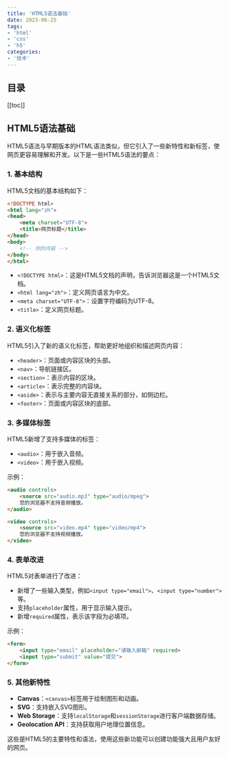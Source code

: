 ```yaml
---
title: 'HTML5语法基础'
date: 2023-06-25
tags:
- 'html'
- 'css'
- 'h5'
categories:
- '技术'
---
```

## 目录
[[toc]]
## HTML5语法基础

HTML5语法与早期版本的HTML语法类似，但它引入了一些新特性和新标签，使网页更容易理解和开发。以下是一些HTML5语法的要点：

### 1. **基本结构**

HTML5文档的基本结构如下：

```html
<!DOCTYPE html>
<html lang="zh">
<head>
    <meta charset="UTF-8">
    <title>网页标题</title>
</head>
<body>
    <!-- 你的内容 -->
</body>
</html>
```

- `<!DOCTYPE html>`：这是HTML5文档的声明，告诉浏览器这是一个HTML5文档。
- `<html lang="zh">`：定义网页语言为中文。
- `<meta charset="UTF-8">`：设置字符编码为UTF-8。
- `<title>`：定义网页标题。

### 2. **语义化标签**

HTML5引入了新的语义化标签，帮助更好地组织和描述网页内容：

- `<header>`：页面或内容区块的头部。
- `<nav>`：导航链接区。
- `<section>`：表示内容的区块。
- `<article>`：表示完整的内容块。
- `<aside>`：表示与主要内容无直接关系的部分，如侧边栏。
- `<footer>`：页面或内容区块的底部。

### 3. **多媒体标签**

HTML5新增了支持多媒体的标签：

- `<audio>`：用于嵌入音频。
- `<video>`：用于嵌入视频。

示例：

```html
<audio controls>
    <source src="audio.mp3" type="audio/mpeg">
    您的浏览器不支持音频播放。
</audio>

<video controls>
    <source src="video.mp4" type="video/mp4">
    您的浏览器不支持视频播放。
</video>
```

### 4. **表单改进**

HTML5对表单进行了改进：

- 新增了一些输入类型，例如`<input type="email">`、`<input type="number">`等。
- 支持`placeholder`属性，用于显示输入提示。
- 新增`required`属性，表示该字段为必填项。

示例：

```html
<form>
    <input type="email" placeholder="请输入邮箱" required>
    <input type="submit" value="提交">
</form>
```

### 5. **其他新特性**

- **Canvas**：`<canvas>`标签用于绘制图形和动画。
- **SVG**：支持嵌入SVG图形。
- **Web Storage**：支持`localStorage`和`sessionStorage`进行客户端数据存储。
- **Geolocation API**：支持获取用户地理位置信息。

这些是HTML5的主要特性和语法，使用这些新功能可以创建功能强大且用户友好的网页。